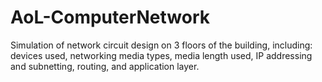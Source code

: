 # AoL-ComputerNetwork
Simulation of network circuit design on 3 floors of the building, including: devices used, networking media types, media length used, IP addressing and subnetting, routing, and application layer.

